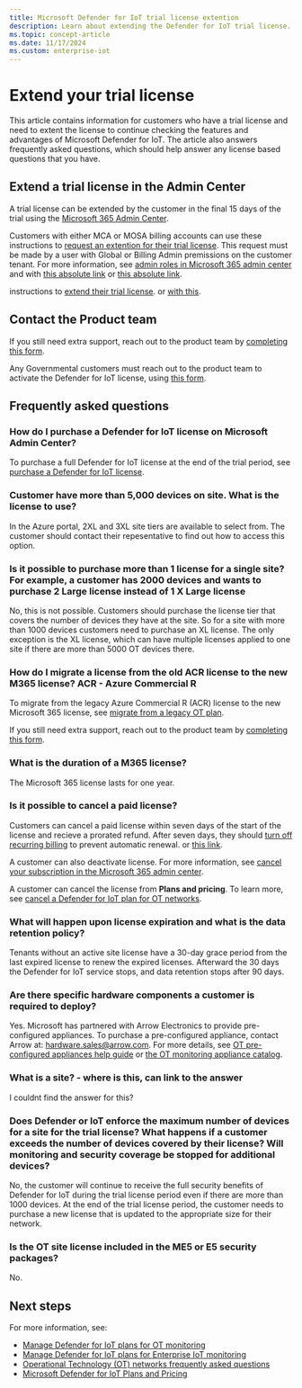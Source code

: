 ```yaml
---
title: Microsoft Defender for IoT trial license extention
description: Learn about extending the Defender for IoT trial license.
ms.topic: concept-article
ms.date: 11/17/2024
ms.custom: enterprise-iot
---
```


# Extend your trial license

This article contains information for customers who have a trial license and need to extent the license to continue checking the features and advantages of Microsoft Defender for IoT. The article also answers frequently asked questions, which should help answer any license based questions that you have.

## Extend a trial license in the Admin Center

A trial license can be extended by the customer in the final 15 days of the trial using the [Microsoft 365 Admin Center](https://admin.microsoft.com/Adminportal/Home?#/homepage).

Customers with either MCA or MOSA billing accounts can use these instructions to [request an extention for their trial license](/microsoft-365/commerce/try-or-buy-microsoft-365#extend-your-trial). This request must be made by a user with Global or Billing Admin premissions on the customer tenant. For more information, see [admin roles in Microsoft 365 admin center](/microsoft-365/admin/add-users/about-admin-roles.md) and with [this absolute link](https://learn.microsoft.com/en-us/microsoft-365/admin/add-users/about-admin-roles?view=o365-worldwide) or [this absolute link](https://learn.microsoft.com/en-us/microsoft-365/admin/add-users/about-admin-roles).

instructions to [extend their trial license](/microsoft-365/commerce/try-or-buy-microsoft-365.md#extend-your-trial). or [with this](https://learn.microsoft.com/en-us/microsoft-365/commerce/try-or-buy-microsoft-365#extend-your-trial).

## Contact the Product team

If you still need extra support, reach out to the product team by [completing this form](https://forms.office.com/Pages/ResponsePage.aspx?id=v4j5cvGGr0GRqy180BHbR4hp0oiujZ9PvzH6GeTqtclUQzJNVlg5V1ZNUVVUMko4U1kyWjI1WDdOSi4u).<!-- form is closed, need updated link-->

Any Governmental customers must reach out to the product team to activate the Defender for IoT license, using [this form](https://forms.office.com/Pages/ResponsePage.aspx?id=v4j5cvGGr0GRqy180BHbR4hp0oiujZ9PvzH6GeTqtclUQzJNVlg5V1ZNUVVUMko4U1kyWjI1WDdOSi4u).<!-- form is closed, need updated link-->

## Frequently asked questions

### How do I purchase a Defender for IoT license on Microsoft Admin Center?

To purchase a full Defender for IoT license at the end of the trial period, see [purchase a Defender for IoT license](how-to-manage-subscriptions.md#purchase-a-defender-for-iot-license).

### Customer have more than 5,000 devices on site. What is the license to use?

In the Azure portal, 2XL and 3XL site tiers are available to select from. The customer should contact their repesentative to find out how to access this option.

### Is it possible to purchase more than 1 license for a single site? For example, a customer has 2000 devices and wants to purchase 2 Large license instead of 1 X Large license

No, this is not possible. Customers should purchase the license tier that covers the number of devices they have at the site. So for a site with more than 1000 devices customers need to purchase an XL license. The only exception is the XL license, which can have multiple licenses applied to one site if there are more than 5000 OT devices there.

### How do I migrate a license from the old ACR license to the new M365 license? ACR - Azure Commercial R

To migrate from the legacy Azure Commercial R<!-- what is this?--> (ACR) license to the new Microsoft 365 license, see [migrate from a legacy OT plan](how-to-manage-subscriptions.md#migrate-from-a-legacy-ot-plan).

If you still need extra support, reach out to the product team by [completing this form](https://forms.office.com/Pages/ResponsePage.aspx?id=v4j5cvGGr0GRqy180BHbR4hp0oiujZ9PvzH6GeTqtclUQzJNVlg5V1ZNUVVUMko4U1kyWjI1WDdOSi4u).<!-- form is closed, need updated link-->

### What is the duration of a M365 license?

The Microsoft 365 license lasts for one year.

### Is it possible to cancel a paid license?

Customers can cancel a paid license within seven days of the start of the license and recieve a prorated refund. After seven days, they should [turn off recurring billing](/microsoft-365/commerce/subscriptions/renew-your-subscription.md) to prevent automatic renewal.​ or [this link](https://learn.microsoft.com/en-us/microsoft-365/commerce/subscriptions/renew-your-subscription).

A customer can also deactivate license. For more information, see [cancel your subscription in the Microsoft 365 admin center](/microsoft-365/commerce/subscriptions/cancel-your-subscription.md).​

A customer can cancel the license from **Plans and pricing**. To learn more, see [cancel a Defender for IoT plan for OT networks](how-to-manage-subscriptions.md#cancel-a-defender-for-iot-plan-for-ot-networks).​

### What will happen upon license expiration and what is the data retention policy?

Tenants without an active site license have a 30-day grace period from the last expired license to renew the expired licenses. Afterward the 30 days the Defender for IoT service stops, and data retention stops after 90 days.​

### Are there specific hardware components a customer is required to deploy?

Yes. Microsoft has partnered with Arrow Electronics to provide pre-configured appliances. To purchase a pre-configured appliance, contact Arrow at: hardware.sales@arrow.com. For more details, see [OT pre-configured appliances help guide](ot-pre-configured-appliances.md) or [the OT monitoring appliance catalog](appliance-catalog/index.yml).

### What is a site? - where is this, can link to the answer

I couldnt find the answer for this?

### Does Defender or IoT enforce the maximum number of devices for a site for the trial license? What happens if a customer exceeds the number of devices covered by their license? Will monitoring and security coverage be stopped for additional devices?

No, the customer will continue to receive the full security benefits of Defender for IoT during the trial license period even if there are more than 1000 devices. At the end of the trial license period, the customer needs to purchase a new license that is updated to the appropriate size for their network.​

### Is the OT site license included in the ME5 or E5 security packages?

No.

## Next steps

For more information, see:

- [Manage Defender for IoT plans for OT monitoring](how-to-manage-subscriptions.md)
- [Manage Defender for IoT plans for Enterprise IoT monitoring](manage-subscriptions-enterprise.md)
- [Operational Technology (OT) networks frequently asked questions](faqs-ot.md)
- [Microsoft Defender for IoT Plans and Pricing](https://www.microsoft.com/en-us/security/business/endpoint-security/microsoft-defender-iot-pricing)
